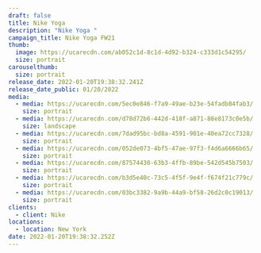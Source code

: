 ```yaml
---
draft: false
title: Nike Yoga
description: "Nike Yoga "
campaign_title: Nike Yoga FW21
thumb:
  image: https://ucarecdn.com/ab052c1d-8c1d-4d92-b324-c333d1c54295/
  size: portrait
carouselthumb:
  size: portrait
release_date: 2022-01-20T19:38:32.241Z
release_date_public: 01/20/2022
media:
  - media: https://ucarecdn.com/5ec0e846-f7a9-49ae-b23e-54fadb84fab3/
    size: portrait
  - media: https://ucarecdn.com/d78d72b6-442d-418f-a871-88e8173c0e5b/
    size: landscape
  - media: https://ucarecdn.com/7dad95bc-bd8a-4591-901e-40ea72cc7328/
    size: portrait
  - media: https://ucarecdn.com/052de073-4bf5-47ae-97f3-f4d6a6666b65/
    size: portrait
  - media: https://ucarecdn.com/87574430-63b3-4ffb-89be-542d545b7503/
    size: portrait
  - media: https://ucarecdn.com/b3d5e40c-73c5-4f5f-9e4f-f674f21c779c/
    size: portrait
  - media: https://ucarecdn.com/03bc3382-9a9b-44a9-bf58-26d2c0c19013/
    size: portrait
clients:
  - client: Nike
locations:
  - location: New York
date: 2022-01-20T19:38:32.252Z
---
```

